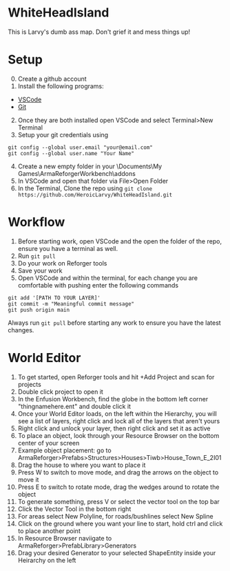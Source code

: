 # WhiteHeadIsland

This is Larvy's dumb ass map. Don't grief it and mess things up!

# Setup
0. Create a github account
1. Install the following programs:
  * [VSCode](https://code.visualstudio.com/docs/?dv=win64user)
  * [Git](https://git-scm.com/downloads/win)

2. Once they are both installed open VSCode and select Terminal>New Terminal
3. Setup your git credentials using
```
git config --global user.email "your@email.com"
git config --global user.name "Your Name"  
```
4. Create a new empty folder in your \Documents\My Games\ArmaReforgerWorkbench\addons
5. In VSCode and open that folder via File>Open Folder
6. In the Terminal, Clone the repo using ```git clone https://github.com/HeroicLarvy/WhiteHeadIsland.git```

# Workflow
1. Before starting work, open VSCode and the open the folder of the repo, ensure you have a terminal as well.
2. Run ```git pull```
3. Do your work on Reforger tools
4. Save your work
5. Open VSCode and within the terminal, for each change you are comfortable with pushing enter the following commands
```
git add '[PATH TO YOUR LAYER]'
git commit -m "Meaningful commit message"
git push origin main
```

Always run ```git pull``` before starting any work to ensure you have the latest changes.

# World Editor
1. To get started, open Reforger tools and hit +Add Project and scan for projects
2. Double click project to open it
3. In the Enfusion Workbench, find the globe in the bottom left corner "thingnamehere.ent" and double click it
4. Once your World Editor loads, on the left within the Hierarchy, you will see a list of layers, right click and lock all of the layers that aren't yours
5. Right click and unlock your layer, then right click and set it as active
6. To place an object, look through your Resource Browser on the bottom center of your screen
7. Example object placement: go to ArmaReforger>Prefabs>Structures>Houses>Tiwb>House_Town_E_2I01
8. Drag the house to where you want to place it
9. Press W to switch to move mode, and drag the arrows on the object to move it
10. Press E to switch to rotate mode, drag the wedges around to rotate the object
11. To generate something, press V or select the vector tool on the top bar
12. Click the Vector Tool in the bottom right
13. For areas select New Polyline, for roads/bushlines select New Spline
14. Click on the ground where you want your line to start, hold ctrl and click to place another point
15. In Resource Browser naviigate to ArmaReforger>PrefabLibrary>Generators
16. Drag your desired Generator to your selected ShapeEntity inside your Heirarchy on the left